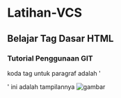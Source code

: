 # Latihan-VCS
## Belajar Tag Dasar HTML

### Tutorial Penggunaan GIT
koda tag untuk paragraf adalah '<p>'
ini adalah tampilannya
![gambar](screenshot/ss1.png)
